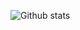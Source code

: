 ![Github stats](https://github-readme-stats.vercel.app/api?username=trulicups&theme=dark&show_icons=true)
